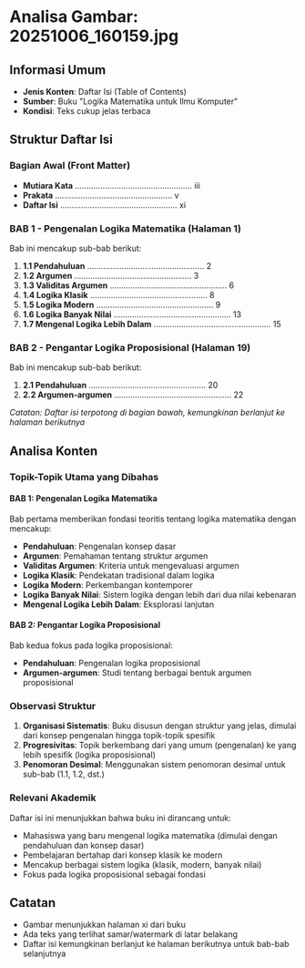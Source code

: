 # Analisa Gambar: 20251006_160159.jpg

## Informasi Umum
- **Jenis Konten**: Daftar Isi (Table of Contents)
- **Sumber**: Buku "Logika Matematika untuk Ilmu Komputer"
- **Kondisi**: Teks cukup jelas terbaca

## Struktur Daftar Isi

### Bagian Awal (Front Matter)
- **Mutiara Kata** ................................................... iii
- **Prakata** ................................................... v
- **Daftar Isi** ................................................... xi

### BAB 1 - Pengenalan Logika Matematika (Halaman 1)
Bab ini mencakup sub-bab berikut:
1. **1.1 Pendahuluan** ................................................... 2
2. **1.2 Argumen** ................................................... 3
3. **1.3 Validitas Argumen** ................................................... 6
4. **1.4 Logika Klasik** ................................................... 8
5. **1.5 Logika Modern** ................................................... 9
6. **1.6 Logika Banyak Nilai** ................................................... 13
7. **1.7 Mengenal Logika Lebih Dalam** ................................................... 15

### BAB 2 - Pengantar Logika Proposisional (Halaman 19)
Bab ini mencakup sub-bab berikut:
1. **2.1 Pendahuluan** ................................................... 20
2. **2.2 Argumen-argumen** ................................................... 22

*Catatan: Daftar isi terpotong di bagian bawah, kemungkinan berlanjut ke halaman berikutnya*

## Analisa Konten

### Topik-Topik Utama yang Dibahas

#### BAB 1: Pengenalan Logika Matematika
Bab pertama memberikan fondasi teoritis tentang logika matematika dengan mencakup:
- **Pendahuluan**: Pengenalan konsep dasar
- **Argumen**: Pemahaman tentang struktur argumen
- **Validitas Argumen**: Kriteria untuk mengevaluasi argumen
- **Logika Klasik**: Pendekatan tradisional dalam logika
- **Logika Modern**: Perkembangan kontemporer
- **Logika Banyak Nilai**: Sistem logika dengan lebih dari dua nilai kebenaran
- **Mengenal Logika Lebih Dalam**: Eksplorasi lanjutan

#### BAB 2: Pengantar Logika Proposisional
Bab kedua fokus pada logika proposisional:
- **Pendahuluan**: Pengenalan logika proposisional
- **Argumen-argumen**: Studi tentang berbagai bentuk argumen proposisional

### Observasi Struktur
1. **Organisasi Sistematis**: Buku disusun dengan struktur yang jelas, dimulai dari konsep pengenalan hingga topik-topik spesifik
2. **Progresivitas**: Topik berkembang dari yang umum (pengenalan) ke yang lebih spesifik (logika proposisional)
3. **Penomoran Desimal**: Menggunakan sistem penomoran desimal untuk sub-bab (1.1, 1.2, dst.)

### Relevani Akademik
Daftar isi ini menunjukkan bahwa buku ini dirancang untuk:
- Mahasiswa yang baru mengenal logika matematika (dimulai dengan pendahuluan dan konsep dasar)
- Pembelajaran bertahap dari konsep klasik ke modern
- Mencakup berbagai sistem logika (klasik, modern, banyak nilai)
- Fokus pada logika proposisional sebagai fondasi

## Catatan
- Gambar menunjukkan halaman xi dari buku
- Ada teks yang terlihat samar/watermark di latar belakang
- Daftar isi kemungkinan berlanjut ke halaman berikutnya untuk bab-bab selanjutnya
